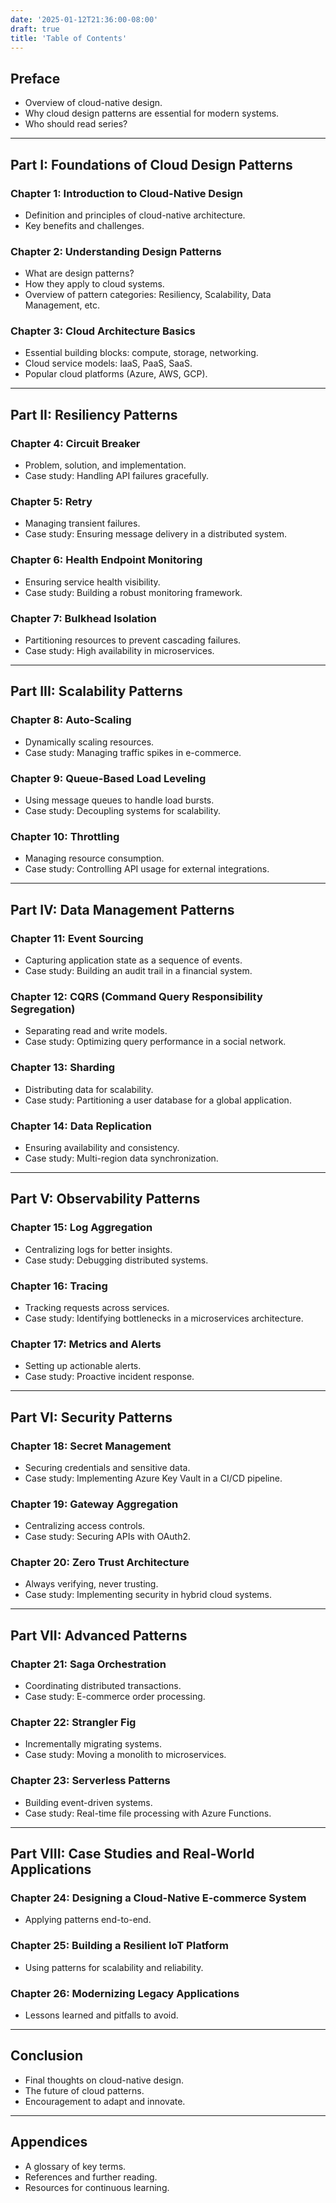 ```yaml
---
date: '2025-01-12T21:36:00-08:00'
draft: true
title: 'Table of Contents'
---
```



## Preface
- Overview of cloud-native design.
- Why cloud design patterns are essential for modern systems.
- Who should read series?

---

## Part I: Foundations of Cloud Design Patterns

### Chapter 1: Introduction to Cloud-Native Design
- Definition and principles of cloud-native architecture.
- Key benefits and challenges.

### Chapter 2: Understanding Design Patterns
- What are design patterns?
- How they apply to cloud systems.
- Overview of pattern categories: Resiliency, Scalability, Data Management, etc.

### Chapter 3: Cloud Architecture Basics
- Essential building blocks: compute, storage, networking.
- Cloud service models: IaaS, PaaS, SaaS.
- Popular cloud platforms (Azure, AWS, GCP).

---

## Part II: Resiliency Patterns

### Chapter 4: Circuit Breaker
- Problem, solution, and implementation.
- Case study: Handling API failures gracefully.

### Chapter 5: Retry
- Managing transient failures.
- Case study: Ensuring message delivery in a distributed system.

### Chapter 6: Health Endpoint Monitoring
- Ensuring service health visibility.
- Case study: Building a robust monitoring framework.

### Chapter 7: Bulkhead Isolation
- Partitioning resources to prevent cascading failures.
- Case study: High availability in microservices.

---

## Part III: Scalability Patterns

### Chapter 8: Auto-Scaling
- Dynamically scaling resources.
- Case study: Managing traffic spikes in e-commerce.

### Chapter 9: Queue-Based Load Leveling
- Using message queues to handle load bursts.
- Case study: Decoupling systems for scalability.

### Chapter 10: Throttling
- Managing resource consumption.
- Case study: Controlling API usage for external integrations.

---

## Part IV: Data Management Patterns

### Chapter 11: Event Sourcing
- Capturing application state as a sequence of events.
- Case study: Building an audit trail in a financial system.

### Chapter 12: CQRS (Command Query Responsibility Segregation)
- Separating read and write models.
- Case study: Optimizing query performance in a social network.

### Chapter 13: Sharding
- Distributing data for scalability.
- Case study: Partitioning a user database for a global application.

### Chapter 14: Data Replication
- Ensuring availability and consistency.
- Case study: Multi-region data synchronization.

---

## Part V: Observability Patterns

### Chapter 15: Log Aggregation
- Centralizing logs for better insights.
- Case study: Debugging distributed systems.

### Chapter 16: Tracing
- Tracking requests across services.
- Case study: Identifying bottlenecks in a microservices architecture.

### Chapter 17: Metrics and Alerts
- Setting up actionable alerts.
- Case study: Proactive incident response.

---

## Part VI: Security Patterns

### Chapter 18: Secret Management
- Securing credentials and sensitive data.
- Case study: Implementing Azure Key Vault in a CI/CD pipeline.

### Chapter 19: Gateway Aggregation
- Centralizing access controls.
- Case study: Securing APIs with OAuth2.

### Chapter 20: Zero Trust Architecture
- Always verifying, never trusting.
- Case study: Implementing security in hybrid cloud systems.

---

## Part VII: Advanced Patterns

### Chapter 21: Saga Orchestration
- Coordinating distributed transactions.
- Case study: E-commerce order processing.

### Chapter 22: Strangler Fig
- Incrementally migrating systems.
- Case study: Moving a monolith to microservices.

### Chapter 23: Serverless Patterns
- Building event-driven systems.
- Case study: Real-time file processing with Azure Functions.

---

## Part VIII: Case Studies and Real-World Applications

### Chapter 24: Designing a Cloud-Native E-commerce System
- Applying patterns end-to-end.

### Chapter 25: Building a Resilient IoT Platform
- Using patterns for scalability and reliability.

### Chapter 26: Modernizing Legacy Applications
- Lessons learned and pitfalls to avoid.

---

## Conclusion
- Final thoughts on cloud-native design.
- The future of cloud patterns.
- Encouragement to adapt and innovate.

---

## Appendices
- A glossary of key terms.
- References and further reading.
- Resources for continuous learning.